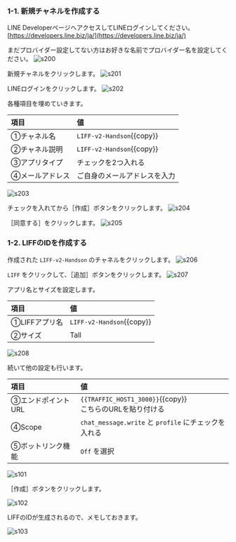 ### 1-1. 新規チャネルを作成する
LINE DeveloperページへアクセスしてLINEログインしてください。
[https://developers.line.biz/ja/](https://developers.line.biz/ja/)

まだプロバイダー設定してない方はお好きな名前でプロバイダー名を設定してください。
![s200](https://raw.githubusercontent.com/gaomar/killercoda-scenario/master/liff-v2-handson-playground/images/s200.png)

新規チャネルをクリックします。
![s201](https://raw.githubusercontent.com/gaomar/killercoda-scenario/master/liff-v2-handson-playground/images/s201.png)

LINEログインをクリックします。
![s202](https://raw.githubusercontent.com/gaomar/killercoda-scenario/master/react-liff-trpc-handson-playground/images/s100.png)

各種項目を埋めていきます。

|項目|値|
|:--|:--|
|①チャネル名|`LIFF-v2-Handson`{{copy}}|
|②チャネル説明|`LIFF-v2-Handson`{{copy}}|
|③アプリタイプ|チェックを2つ入れる|
|④メールアドレス|ご自身のメールアドレスを入力|

![s203](https://raw.githubusercontent.com/gaomar/killercoda-scenario/master/liff-v2-handson-playground/images/s203.png)

チェックを入れてから［作成］ボタンをクリックします。
![s204](https://raw.githubusercontent.com/gaomar/killercoda-scenario/master/liff-v2-handson-playground/images/s204.png)

［同意する］をクリックします。
![s205](https://raw.githubusercontent.com/gaomar/killercoda-scenario/master/liff-v2-handson-playground/images/s205.png)

### 1-2. LIFFのIDを作成する

作成された `LIFF-v2-Handson` のチャネルをクリックします。
![s206](https://raw.githubusercontent.com/gaomar/killercoda-scenario/master/liff-v2-handson-playground/images/s206.png)

`LIFF` をクリックして、［追加］ボタンをクリックします。
![s207](https://raw.githubusercontent.com/gaomar/killercoda-scenario/master/liff-v2-handson-playground/images/s207.png)

アプリ名とサイズを設定します。

|項目|値|
|:--|:--|
|①LIFFアプリ名|`LIFF-v2-Handson`{{copy}}|
|②サイズ|Tall|

![s208](https://raw.githubusercontent.com/gaomar/killercoda-scenario/master/liff-v2-handson-playground/images/s208.png)

続いて他の設定も行います。

|項目|値|
|:--|:--|
|③エンドポイントURL|`{{TRAFFIC_HOST1_3000}}`{{copy}} <br>こちらのURLを貼り付ける|
|④Scope| `chat_message.write` と `profile` にチェックを入れる|
|⑤ボットリンク機能| `Off` を選択|

![s101](https://raw.githubusercontent.com/gaomar/killercoda-scenario/master/react-liff-trpc-handson-playground/images/s101.png)

［作成］ボタンをクリックします。

![s102](https://raw.githubusercontent.com/gaomar/killercoda-scenario/master/react-liff-trpc-handson-playground/images/s102.png)

LIFFのIDが生成されるので、メモしておきます。

![s103](https://raw.githubusercontent.com/gaomar/killercoda-scenario/master/react-liff-trpc-handson-playground/images/s103.png)